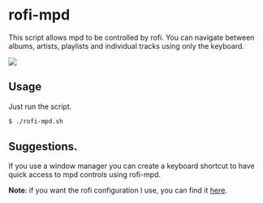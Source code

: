# rofi-mpd
This script allows mpd to be controlled by rofi. You can navigate between albums, artists, playlists and individual tracks using only the keyboard.

![](https://i.imgur.com/jbCJcqg.png)

## Usage
Just run the script.

```sh
$ ./rofi-mpd.sh
```
## Suggestions.

If you use a window manager you can create a keyboard shortcut to have quick access to mpd controls using rofi-mpd.

**Note**: if you want the rofi configuration I use, you can find it [here](https://github.com/adi1090x/polybar-themes/tree/master/bitmap/blocks/scripts/rofi).
